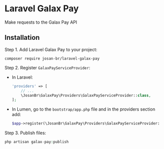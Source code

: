 # Laravel Galax Pay

Make requests to the Galax Pay API

## Installation

Step 1. Add Laravel Galax Pay to your project:

```
composer require josan-br/laravel-galax-pay
```

Step 2. Register `GalaxPayServiceProvider`:

-   In Laravel:

    ```php
    'providers' => [
        // ...
        \JosanBr\GalaxPay\Providers\GalaxPayServiceProvider::class,
    ];
    ```

-   In Lumen, go to the `bootstrap/app.php` file and in the providers section add:

    ```php
    $app->register(\JosanBr\GalaxPay\Providers\GalaxPayServiceProvider::class);
    ```

Step 3. Publish files:

```php
php artisan galax-pay:publish
```
